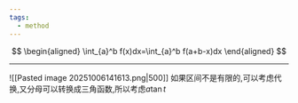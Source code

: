 ```yaml
---
tags:
  - method
---
```


$$
\begin{aligned}
\int_{a}^b f(x)dx=\int_{a}^b f(a+b-x)dx
\end{aligned}
$$

---
![[Pasted image 20251006141613.png|500]]
如果区间不是有限的,可以考虑代换,又分母可以转换成三角函数,所以考虑$a\tan t$
